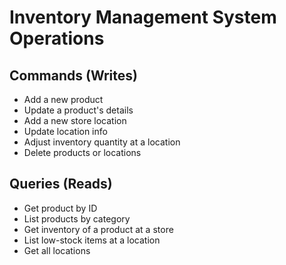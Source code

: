 # Inventory Management System Operations

## Commands (Writes)

- Add a new product
- Update a product's details
- Add a new store location
- Update location info
- Adjust inventory quantity at a location
- Delete products or locations

## Queries (Reads)

- Get product by ID
- List products by category
- Get inventory of a product at a store
- List low-stock items at a location
- Get all locations
